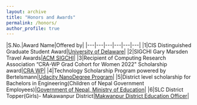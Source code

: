 ```yaml
---
layout: archive
title: "Honors and Awards"
permalink: /honors/
author_profile: true
---
```


|S.No.|Award Name|Offered by|
|---|---|---|---|---|---|
|1|CIS Distinguished Graduate Student Award|[University of Delaware](https://www.udel.edu/)|
|2|SIGCHI Gary Marsden Travel Awards|[ACM SIGCHI](https://www.acm.org/)|
|3|Recipient of Computing Research Association “CRA-WP Grad Cohort for Women 2022" Scholarship award|[CRA WP](https://cra.org/cra-wp/)|
|4|Technology Scholarship Program powered by Bertelsmann|[Udacity NanoDegree Program](https://www.udacity.com/)|
|5|District level scholarship for Bachelors in Engineering(Children of Nepal Government Employees)|[Government of Nepal, Ministry of Education](https://moest.gov.np/)|
|6|SLC District Topper(Girls)- Makawanpur District|[Makwanpur District Education Officer](https://www.moe.gov.np/)|
